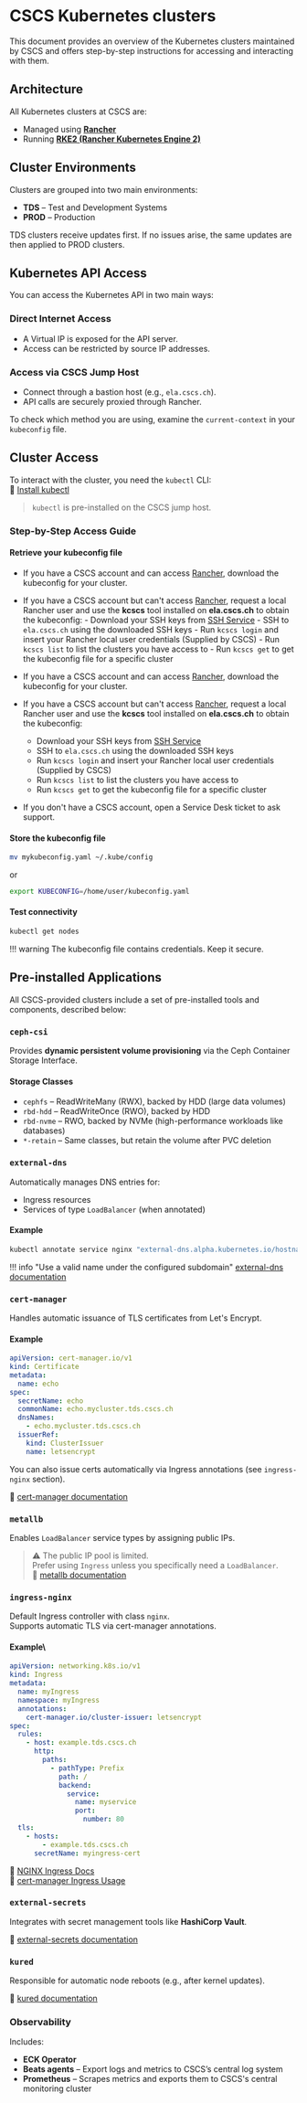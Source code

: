 # CSCS Kubernetes clusters

This document provides an overview of the Kubernetes clusters maintained by CSCS and offers step-by-step instructions for accessing and interacting with them.

## Architecture

All Kubernetes clusters at CSCS are:

- Managed using **[Rancher](https://www.rancher.com)**
- Running **[RKE2 (Rancher Kubernetes Engine 2)](https://github.com/rancher/rke2)**

## Cluster Environments

Clusters are grouped into two main environments:

- **TDS** – Test and Development Systems  
- **PROD** – Production

TDS clusters receive updates first. If no issues arise, the same updates are then applied to PROD clusters.

## Kubernetes API Access

You can access the Kubernetes API in two main ways:

### Direct Internet Access

- A Virtual IP is exposed for the API server.  
- Access can be restricted by source IP addresses.

### Access via CSCS Jump Host

- Connect through a bastion host (e.g., `ela.cscs.ch`).
- API calls are securely proxied through Rancher.

To check which method you are using, examine the `current-context` in your `kubeconfig` file.

## Cluster Access

To interact with the cluster, you need the `kubectl` CLI:  
🔗 [Install kubectl](https://kubernetes.io/docs/tasks/tools/#kubectl)  
> `kubectl` is pre-installed on the CSCS jump host.

### Step-by-Step Access Guide

#### Retrieve your kubeconfig file
   - If you have a CSCS account and can access [Rancher](https://rancher.cscs.ch), download the kubeconfig for your cluster.
   
   - If you have a CSCS account but can't access [Rancher](https://rancher.cscs.ch), request a local Rancher user and use the **kcscs** tool installed on **ela.cscs.ch** to obtain the kubeconfig:
    - Download your SSH keys from [SSH Service](https://sshservice.cscs.ch)
    - SSH to `ela.cscs.ch` using the downloaded SSH keys
    - Run `kcscs login` and insert your Rancher local user credentials (Supplied by CSCS)
    - Run `kcscs list` to list the clusters you have access to
    - Run `kcscs get` to get the kubeconfig file for a specific cluster


- If you have a CSCS account and can access [Rancher](https://rancher.cscs.ch), download the kubeconfig for your cluster.
  
- If you have a CSCS account but can't access [Rancher](https://rancher.cscs.ch), request a local Rancher user and use the **kcscs** tool installed on **ela.cscs.ch** to obtain the kubeconfig:
    - Download your SSH keys from [SSH Service](https://sshservice.cscs.ch)
    - SSH to `ela.cscs.ch` using the downloaded SSH keys
    - Run `kcscs login` and insert your Rancher local user credentials (Supplied by CSCS)
    - Run `kcscs list` to list the clusters you have access to
    - Run `kcscs get` to get the kubeconfig file for a specific cluster

- If you don't have a CSCS account, open a Service Desk ticket to ask support.

#### Store the kubeconfig file

```bash
mv mykubeconfig.yaml ~/.kube/config
```
or
```bash
export KUBECONFIG=/home/user/kubeconfig.yaml
```

#### Test connectivity
   ```bash
   kubectl get nodes
   ```

!!! warning
    The kubeconfig file contains credentials. Keep it secure.

## Pre-installed Applications

All CSCS-provided clusters include a set of pre-installed tools and components, described below:

### `ceph-csi`

Provides **dynamic persistent volume provisioning** via the Ceph Container Storage Interface.

#### Storage Classes

- `cephfs` – ReadWriteMany (RWX), backed by HDD (large data volumes)
- `rbd-hdd` – ReadWriteOnce (RWO), backed by HDD
- `rbd-nvme` – RWO, backed by NVMe (high-performance workloads like databases)
- `*-retain` – Same classes, but retain the volume after PVC deletion

### `external-dns`

Automatically manages DNS entries for:

- Ingress resources
- Services of type `LoadBalancer` (when annotated)

#### Example
```bash
kubectl annotate service nginx "external-dns.alpha.kubernetes.io/hostname=nginx.mycluster.tds.cscs.ch."
```

!!! info "Use a valid name under the configured subdomain"
    [external-dns documentation](https://github.com/kubernetes-sigs/external-dns)

### `cert-manager`

Handles automatic issuance of TLS certificates from Let's Encrypt.

#### Example
```yaml
apiVersion: cert-manager.io/v1
kind: Certificate
metadata:
  name: echo
spec:
  secretName: echo
  commonName: echo.mycluster.tds.cscs.ch
  dnsNames:
    - echo.mycluster.tds.cscs.ch
  issuerRef:
    kind: ClusterIssuer
    name: letsencrypt
```

You can also issue certs automatically via Ingress annotations (see `ingress-nginx` section).

📄 [cert-manager documentation](https://cert-manager.io)

### `metallb`

Enables `LoadBalancer` service types by assigning public IPs.

> ⚠️ The public IP pool is limited.  
Prefer using `Ingress` unless you specifically need a `LoadBalancer`.  
📄 [metallb documentation](https://metallb.universe.tf)

###  `ingress-nginx`

Default Ingress controller with class `nginx`.  
Supports automatic TLS via cert-manager annotations.

#### Example\
```yaml
apiVersion: networking.k8s.io/v1
kind: Ingress
metadata:
  name: myIngress
  namespace: myIngress
  annotations:
    cert-manager.io/cluster-issuer: letsencrypt
spec:
  rules:
    - host: example.tds.cscs.ch
      http:
        paths:
          - pathType: Prefix
            path: /
            backend:
              service:
                name: myservice
                port:
                  number: 80
  tls:
    - hosts:
        - example.tds.cscs.ch
      secretName: myingress-cert
```

📄 [NGINX Ingress Docs](https://docs.nginx.com/nginx-ingress-controller)  
📄 [cert-manager Ingress Usage](https://cert-manager.io/docs/usage/ingress/)

### `external-secrets`

Integrates with secret management tools like **HashiCorp Vault**.

📄 [external-secrets documentation](https://external-secrets.io/)

### `kured`

Responsible for automatic node reboots (e.g., after kernel updates).

📄 [kured documentation](https://kured.dev/)

### Observability

Includes:

- **ECK Operator**  
- **Beats agents** – Export logs and metrics to CSCS’s central log system
- **Prometheus** – Scrapes metrics and exports them to CSCS's central monitoring cluster
